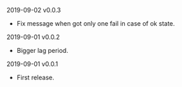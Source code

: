 2019-09-02 v0.0.3
  - Fix message when got only one fail in case of ok state.

2019-09-01 v0.0.2
  - Bigger lag period.

2019-09-01 v0.0.1
  - First release.
